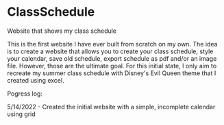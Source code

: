 # ClassSchedule

Website that shows my class schedule

This is the first website I have ever built from scratch on my own. The idea is to create a website that allows you to create your class schedule, style your calendar, save old schedule, export schedule as pdf and/or an image file. However, those are the ultimate goal. For this initial state, I only aim to recreate my summer class schedule with Disney's Evil Queen theme that I created using excel.

Pogress log:

5/14/2022 - Created the initial website with a simple, incomplete calendar using grid
